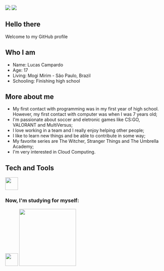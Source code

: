 
<a href="https://instagram.com/lukecampardo" target="_blank"><img src="https://img.shields.io/badge/-Instagram-%23E4405F?style=for-the-badge&logo=instagram&logoColor=white" target="_blank"></a>
<a href="https://www.linkedin.com/in/lucascampardo" target="_blank"><img src="https://img.shields.io/badge/-LinkedIn-%230077B5?style=for-the-badge&logo=linkedin&logoColor=white" target="_blank"></a>  


## Hello there
Welcome to my GitHub profile

## Who I am
* Name: Lucas Campardo
* Age: 17
* Living: Mogi Mirim - São Paulo, Brazil
* Schooling: Finishing high school

## More about me
* My first contact with programming was in my first year of high school. However, my first contact with computer was when I was 7 years old;
* I'm passionate about soccer and eletronic games like CS:GO, VALORANT and MultiVersus;
* I love working in a team and I really enjoy helping other people;
* I like to learn new things and be able to contribute in some way;
* My favorite series are The Witcher, Stranger Things and The Umbrella Academy;
* I'm very interested in Cloud Computing.

## Tech and Tools
<img src="https://cdn.jsdelivr.net/gh/devicons/devicon/icons/mysql/mysql-original.svg" width="40" height="40"/>
          

### Now, I'm studying for myself:
<img src="https://cdn.jsdelivr.net/gh/devicons/devicon/icons/go/go-original.svg" width="40" height="40"/>

<img height="180em" src="https://github-readme-stats.vercel.app/api/top-langs/?username=lucascampardo&layout=compact&langs_count=7&theme=dracula"/>


          
